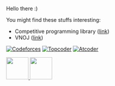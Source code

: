 Hello there :) 

You might find these stuffs interesting:
- Competitive programming library ([link](/cpl))
- VNOJ ([link](https://oj.vnoi.info/))

[![Codeforces](https://cp-logo.vercel.app/codeforces/ngkan?logo=true)](https://codeforces.com/profile/ngkan)
[![Topcoder](https://cp-logo.vercel.app/topcoder/ngkan146?logo=true)](https://www.topcoder.com/members/ngkan146)
[![Atcoder](https://cp-logo.vercel.app/atcoder/ngkan146?logo=true)](https://atcoder.jp/users/ngkan146)

<p>
<a href="https://projecteuler.net/about" title="Project Euler">
  <img src="https://projecteuler.net/profile/ngkan.png" height=60>
</a>
<a href="https://discord.com/invite/g5ghrQQwkk" title="Join From VNOI with love on Discord">
  <img src="https://discordapp.com/api/guilds/660930260405190688/embed.png?style=banner2" height=60>
</a>
</p>
